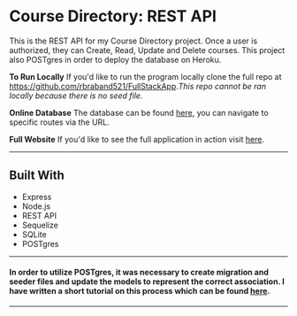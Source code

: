 # Course Directory: REST API

This is the REST API for my Course Directory project. Once a user is authorized, they can Create, Read, Update and Delete courses. This project also POSTgres in order to deploy the database on Heroku. 

**To Run Locally**
If you'd like to run the program locally clone the full repo at <https://github.com/rbraband521/FullStackApp>.*This repo cannot be ran locally because there is no seed file.* 

**Online Database**
The database can be found [here](https://safe-garden-88273.herokuapp.com/), you can navigate to specific routes via the URL. 

**Full Website**
If you'd like to see the full application in action visit [here](https://course-directory-full-stack-app.vercel.app/).


*****
## Built With
  * Express
  * Node.js
  * REST API
  * Sequelize
  * SQLite
  * POSTgres

  *****
  #### In order to utilize POSTgres, it was necessary to create migration and seeder files and update the models to represent the correct association. I have written a short tutorial on this process which can be found [here](https://github.com/rbraband521/Sequelize-Model-Associations/blob/main/Associations.md). 
  *****